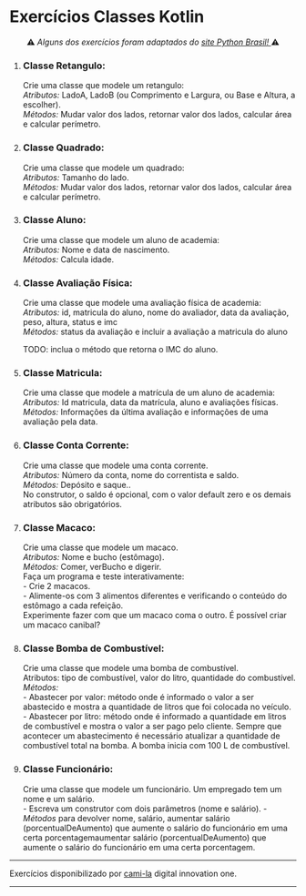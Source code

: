 <h1>Exercícios Classes Kotlin </h1>

<p align="center">⚠️<em> Alguns dos exercícios foram adaptados do <a href="https://wiki.python.org.br/ExerciciosClasses">site Python Brasil! </a></em>⚠️</p>


<ol>
  <li>
<h3><strong>Classe Retangulo:</strong><br></h3> Crie uma classe que modele um retangulo:<br>
<em>Atributos:</em> LadoA, LadoB (ou Comprimento e Largura, ou Base e Altura, a escolher).<br>
<em>Métodos:</em> Mudar valor dos lados, retornar valor dos lados, calcular área e calcular perímetro.
  </li>
  <li>
<h3><strong>Classe Quadrado:</strong><br></h3> Crie uma classe que modele um quadrado:<br>
<em>Atributos:</em> Tamanho do lado.<br>
<em>Métodos:</em> Mudar valor dos lados, retornar valor dos lados, calcular área e calcular perímetro.
  </li>
  <li>
<h3><strong>Classe Aluno:</strong><br></h3> Crie uma classe que modele um aluno de academia:<br>
<em>Atributos:</em> Nome e data de nascimento.<br>
<em>Métodos:</em> Calcula idade.<br>
  </li>
<li>
<h3><strong>Classe Avaliação Física:</strong><br></h3> Crie uma classe que modele uma avaliação física  de academia:<br>
<em>Atributos:</em> id, matricula do aluno, nome do avaliador, data da avaliação, peso, altura, status e imc<br>
<em>Métodos:</em> status da avaliação e incluir a avaliação a matricula do aluno<br>
<p>TODO: inclua o método que retorna o IMC do aluno.</p>
  </li>
  <li>
<h3><strong>Classe Matricula:</strong><br></h3> Crie uma classe que modele a matrícula de um aluno de academia:
<br>
<em>Atributos:</em> Id matricula, data da matrícula, aluno e avaliações físicas.<br>
<em>Métodos:</em> Informações da última avaliação e informações de uma avaliação pela data.<br>
  </li>
  <li>
<h3><strong>Classe Conta Corrente:</strong><br></h3> Crie uma classe que modele uma conta corrente.<br>
<em>Atributos:</em> Número da conta, nome do correntista e saldo.<br>
<em>Métodos:</em> Depósito e saque..<br>
No construtor, o saldo é opcional, com o valor default zero e os demais atributos são obrigatórios.
  </li>
  <li>
<h3><strong>Classe Macaco:</strong><br></h3> Crie uma classe que modele um macaco.<br>
<em>Atributos:</em> Nome e bucho (estômago).<br>
<em>Métodos:</em> Comer, verBucho e digerir.<br>
Faça um programa e teste interativamente:<br>
- Crie 2 macacos.<br>
- Alimente-os com 3 alimentos diferentes e verificando o conteúdo do estômago a cada refeição.<br>
Experimente fazer com que um macaco coma o outro. É possível criar um macaco canibal?  
  </li>
  <li>
<h3><strong>Classe Bomba de Combustível:</strong><br></h3> Crie uma classe que modele uma bomba de combustível.<br>
Atributos: tipo de combustível, valor do litro, quantidade do combustível.<br>
<em>Métodos:</em><br>
- Abastecer por valor: método onde é informado o valor a ser abastecido e mostra a quantidade de litros que foi colocada no veículo.
- Abastecer por litro: método onde é informado a quantidade em litros de combustível e mostra o valor a ser pago pelo cliente.
Sempre que acontecer um abastecimento é necessário atualizar a quantidade de combustível total na bomba.
A bomba inicia com 100 L de combustível.<br>  
  </li>
  <li>
<h3><strong>Classe Funcionário:</strong><br></h3> Crie uma classe que modele um funcionário. Um empregado tem um nome e um salário.<br>
- Escreva um construtor com dois parâmetros (nome e salário).
- <em>Métodos</em> para devolver nome, salário, aumentar salário (porcentualDeAumento) que aumente o salário do funcionário em uma certa porcentagemaumentar salário (porcentualDeAumento) que aumente o salário do funcionário em uma certa porcentagem.<br>
  </li>
</ol>


---------------

Exercícios disponibilizado por [cami-la](https://www.linkedin.com/in/cami-la/ "cami-la") digital innovation one.

------------


